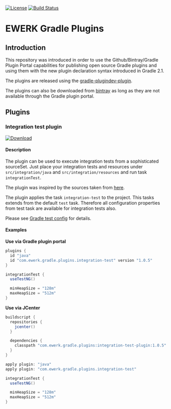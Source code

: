 [![License](http://img.shields.io/badge/license-Apache-brightgreen.svg?style=flat)](http://www.apache.org/licenses/LICENSE-2.0) [![Build Status](http://img.shields.io/travis/ewerk/gradle-plugins.svg?style=flat)](https://travis-ci.org/ewerk/gradle-plugins)

# EWERK Gradle Plugins
## Introduction
This repository was introduced in order to use the Github/Bintray/Gradle Plugin Portal
capabilities for publishing open source Gradle plugins and using them with the new plugin
declaration syntax introduced in Gradle 2.1.

The plugins are released using the [gradle-plugindev-plugin](https://github.com/etiennestuder/gradle-plugindev-plugin/blob/master/README.md).

The plugins can also be downloaded from [bintray](http://www.bintray.com) as long as they are not
available through the Gradle plugin portal.

## Plugins
### Integration test plugin

[ ![Download](https://api.bintray.com/packages/ewerk/gradle-plugins/integration-test-plugin/images/download.svg) ](https://bintray.com/holgerstolzenberg/gradle-plugins/integration-test-plugin/_latestVersion)

#### Description

The plugin can be used to execute integration tests from a sophisticated sourceSet. Just place
your integration tests and resources under `src/integration/java` and `src/integration/resources`
and run task `integrationTest`.

The plugin was inspired by the sources taken from [here](http://blog.lick-me.org/2014/07/fun-with-gradle-plugins-integration-tests/).

The plugin applies the task `integration-test` to the project. This tasks extends from the default
`test` task. Therefore all configuration properties from test task are available for integration 
tests also.

Please see [Gradle test config](http://www.gradle.org/docs/current/dsl/org.gradle.api.tasks.testing.Test.html) 
for details.

#### Examples

__Use via Gradle plugin portal__

```groovy
plugins {
  id "java"
  id "com.ewerk.gradle.plugins.integration-test" version "1.0.5"
}

integrationTest {
  useTestNG()

  minHeapSize = "128m"
  maxHeapSize = "512m"
}
```

__Use via JCenter__

```groovy
buildscript {
  repositories {
    jcenter()
  }

  dependencies {
    classpath "com.ewerk.gradle.plugins:integration-test-plugin:1.0.5"
  }
}

apply plugin: "java"
apply plugin: "com.ewerk.gradle.plugins.integration-test"

integrationTest {
  useTestNG()

  minHeapSize = "128m"
  maxHeapSize = "512m"
}
```